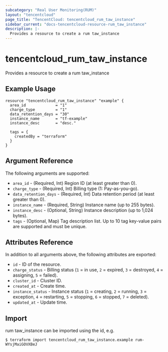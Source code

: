 ```yaml
---
subcategory: "Real User Monitoring(RUM)"
layout: "tencentcloud"
page_title: "TencentCloud: tencentcloud_rum_taw_instance"
sidebar_current: "docs-tencentcloud-resource-rum_taw_instance"
description: |-
  Provides a resource to create a rum taw_instance
---
```


# tencentcloud_rum_taw_instance

Provides a resource to create a rum taw_instance

## Example Usage

```hcl
resource "tencentcloud_rum_taw_instance" "example" {
  area_id             = "1"
  charge_type         = "1"
  data_retention_days = "30"
  instance_name       = "tf-example"
  instance_desc       = "desc."

  tags = {
    createdBy = "terraform"
  }
}
```

## Argument Reference

The following arguments are supported:

* `area_id` - (Required, Int) Region ID (at least greater than 0).
* `charge_type` - (Required, Int) Billing type (1: Pay-as-you-go).
* `data_retention_days` - (Required, Int) Data retention period (at least greater than 0).
* `instance_name` - (Required, String) Instance name (up to 255 bytes).
* `instance_desc` - (Optional, String) Instance description (up to 1,024 bytes).
* `tags` - (Optional, Map) Tag description list. Up to 10 tag key-value pairs are supported and must be unique.

## Attributes Reference

In addition to all arguments above, the following attributes are exported:

* `id` - ID of the resource.
* `charge_status` - Billing status (`1` = in use, `2` = expired, `3` = destroyed, `4` = assigning, `5` = failed).
* `cluster_id` - Cluster ID.
* `created_at` - Create time.
* `instance_status` - Instance status (`1` = creating, `2` = running, `3` = exception, `4` = restarting, `5` = stopping, `6` = stopped, `7` = deleted).
* `updated_at` - Update time.



## Import

rum taw_instance can be imported using the id, e.g.
```
$ terraform import tencentcloud_rum_taw_instance.example rum-WYsjMaiGOVXBeJ
```

